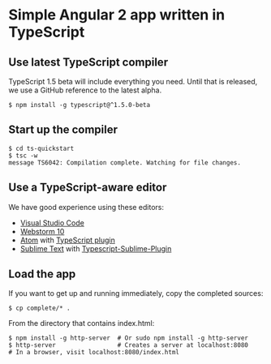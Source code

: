 # Simple Angular 2 app written in TypeScript

## Use latest TypeScript compiler
TypeScript 1.5 beta will include everything you need. Until that is released,
we use a GitHub reference to the latest alpha.

    $ npm install -g typescript@^1.5.0-beta

## Start up the compiler

    $ cd ts-quickstart
    $ tsc -w
    message TS6042: Compilation complete. Watching for file changes.

## Use a TypeScript-aware editor
We have good experience using these editors:

* [Visual Studio Code](https://code.visualstudio.com/)
* [Webstorm 10](https://www.jetbrains.com/webstorm/download/)
* [Atom](https://atom.io/) with [TypeScript plugin](https://atom.io/packages/atom-typescript)
* [Sublime Text](http://www.sublimetext.com/3) with [Typescript-Sublime-Plugin](https://github.com/Microsoft/Typescript-Sublime-plugin#installation)

## Load the app
If you want to get up and running immediately, copy the completed sources:

    $ cp complete/* .

From the directory that contains index.html:

    $ npm install -g http-server  # Or sudo npm install -g http-server
    $ http-server                 # Creates a server at localhost:8080
    # In a browser, visit localhost:8080/index.html
